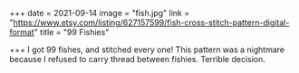 +++
date = 2021-09-14
image = "fish.jpg"
link = "https://www.etsy.com/listing/627157599/fish-cross-stitch-pattern-digital-format"
title = "99 Fishies"

+++
I got 99 fishes, and stitched every one! This pattern was a nightmare because I refused to carry thread between fishies. Terrible decision.